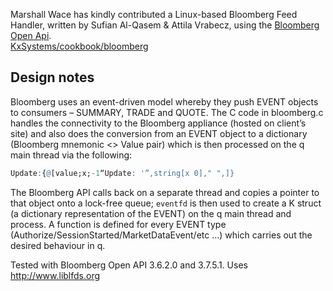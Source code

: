 Marshall Wace has kindly contributed a Linux-based Bloomberg Feed Handler, written by Sufian Al-Qasem & Attila Vrabecz, using the [Bloomberg Open Api](http://www.openbloomberg.com/open-api/).  
<i class="fa fa-github"></i> [KxSystems/cookbook/bloomberg](https://github.com/KxSystems/cookbook/tree/master/bloomberg)

## Design notes

Bloomberg uses an event-driven model whereby they push EVENT objects to consumers – SUMMARY, TRADE and QUOTE. The C code in bloomberg.c handles the connectivity to the Bloomberg appliance (hosted on client’s site) and also does the conversion from an EVENT object to a dictionary (Bloomberg mnemonic &lt;&gt; Value pair) which is then processed on the q main thread via the following:
```q
Update:{@[value;x;-1“Update: '”,string[x 0]," ",]}
```
The Bloomberg API calls back on a separate thread and copies a pointer to that object onto a lock-free queue; `eventfd` is then used to create a K struct (a dictionary representation of the EVENT) on the q main thread and process. A function is defined for every EVENT type (Authorize/SessionStarted/MarketDataEvent/etc …) which carries out the desired behaviour in q.

Tested with Bloomberg Open API 3.6.2.0 and 3.7.5.1. Uses <http://www.liblfds.org>
